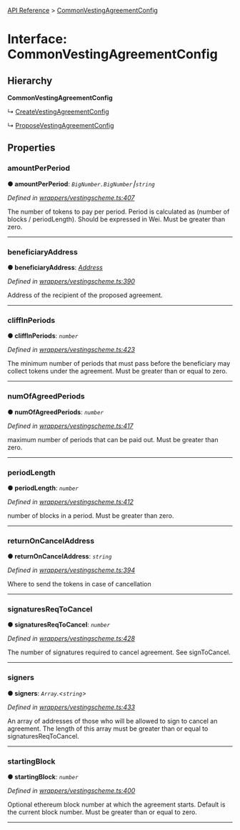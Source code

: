 [API Reference](../README.md) > [CommonVestingAgreementConfig](../interfaces/CommonVestingAgreementConfig.md)



# Interface: CommonVestingAgreementConfig

## Hierarchy

**CommonVestingAgreementConfig**

↳  [CreateVestingAgreementConfig](CreateVestingAgreementConfig.md)




↳  [ProposeVestingAgreementConfig](ProposeVestingAgreementConfig.md)









## Properties
<a id="amountPerPeriod"></a>

###  amountPerPeriod

**●  amountPerPeriod**:  *`BigNumber.BigNumber`⎮`string`* 

*Defined in [wrappers/vestingscheme.ts:407](https://github.com/daostack/arc.js/blob/42de6847/lib/wrappers/vestingscheme.ts#L407)*



The number of tokens to pay per period. Period is calculated as (number of blocks / periodLength). Should be expressed in Wei. Must be greater than zero.




___

<a id="beneficiaryAddress"></a>

###  beneficiaryAddress

**●  beneficiaryAddress**:  *[Address](../#Address)* 

*Defined in [wrappers/vestingscheme.ts:390](https://github.com/daostack/arc.js/blob/42de6847/lib/wrappers/vestingscheme.ts#L390)*



Address of the recipient of the proposed agreement.




___

<a id="cliffInPeriods"></a>

###  cliffInPeriods

**●  cliffInPeriods**:  *`number`* 

*Defined in [wrappers/vestingscheme.ts:423](https://github.com/daostack/arc.js/blob/42de6847/lib/wrappers/vestingscheme.ts#L423)*



The minimum number of periods that must pass before the beneficiary may collect tokens under the agreement. Must be greater than or equal to zero.




___

<a id="numOfAgreedPeriods"></a>

###  numOfAgreedPeriods

**●  numOfAgreedPeriods**:  *`number`* 

*Defined in [wrappers/vestingscheme.ts:417](https://github.com/daostack/arc.js/blob/42de6847/lib/wrappers/vestingscheme.ts#L417)*



maximum number of periods that can be paid out. Must be greater than zero.




___

<a id="periodLength"></a>

###  periodLength

**●  periodLength**:  *`number`* 

*Defined in [wrappers/vestingscheme.ts:412](https://github.com/daostack/arc.js/blob/42de6847/lib/wrappers/vestingscheme.ts#L412)*



number of blocks in a period. Must be greater than zero.




___

<a id="returnOnCancelAddress"></a>

###  returnOnCancelAddress

**●  returnOnCancelAddress**:  *`string`* 

*Defined in [wrappers/vestingscheme.ts:394](https://github.com/daostack/arc.js/blob/42de6847/lib/wrappers/vestingscheme.ts#L394)*



Where to send the tokens in case of cancellation




___

<a id="signaturesReqToCancel"></a>

###  signaturesReqToCancel

**●  signaturesReqToCancel**:  *`number`* 

*Defined in [wrappers/vestingscheme.ts:428](https://github.com/daostack/arc.js/blob/42de6847/lib/wrappers/vestingscheme.ts#L428)*



The number of signatures required to cancel agreement. See signToCancel.




___

<a id="signers"></a>

###  signers

**●  signers**:  *`Array`.<`string`>* 

*Defined in [wrappers/vestingscheme.ts:433](https://github.com/daostack/arc.js/blob/42de6847/lib/wrappers/vestingscheme.ts#L433)*



An array of addresses of those who will be allowed to sign to cancel an agreement. The length of this array must be greater than or equal to signaturesReqToCancel.




___

<a id="startingBlock"></a>

###  startingBlock

**●  startingBlock**:  *`number`* 

*Defined in [wrappers/vestingscheme.ts:400](https://github.com/daostack/arc.js/blob/42de6847/lib/wrappers/vestingscheme.ts#L400)*



Optional ethereum block number at which the agreement starts. Default is the current block number. Must be greater than or equal to zero.




___


